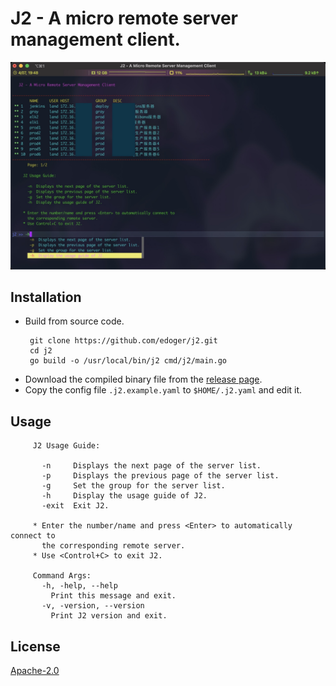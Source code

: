 # J2 - A micro remote server management client. #

[![demo](img.jpg)](https://github.com/edoger/j2)

## Installation ##

- Build from source code.
  ```
   git clone https://github.com/edoger/j2.git
   cd j2
   go build -o /usr/local/bin/j2 cmd/j2/main.go
  ```
- Download the compiled binary file from the [release page](https://github.com/edoger/j2/releases).
- Copy the config file ``` .j2.example.yaml ``` to ``` $HOME/.j2.yaml ``` and edit it.

## Usage ##

```
     J2 Usage Guide:

       -n     Displays the next page of the server list.
       -p     Displays the previous page of the server list.
       -g     Set the group for the server list.
       -h     Display the usage guide of J2.
       -exit  Exit J2.

     * Enter the number/name and press <Enter> to automatically connect to
       the corresponding remote server.
     * Use <Control+C> to exit J2.

     Command Args:
       -h, -help, --help
         Print this message and exit.
       -v, -version, --version
         Print J2 version and exit.
```

## License ##

[Apache-2.0](http://www.apache.org/licenses/LICENSE-2.0)
